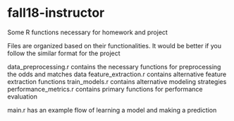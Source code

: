 # fall18-instructor
Some R functions necessary for homework and project

Files are organized based on their functionalities. It would be better if you follow the similar format for the project

data_preprocessing.r contains the necessary functions for preprocessing the odds and matches data
feature_extraction.r contains alternative feature extraction functions
train_models.r contains alternative modeling strategies
performance_metrics.r contains primary functions for performance evaluation

main.r has an example flow of learning a model and making a prediction

